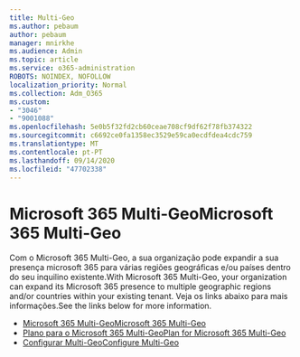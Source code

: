 ```yaml
---
title: Multi-Geo
ms.author: pebaum
author: pebaum
manager: mnirkhe
ms.audience: Admin
ms.topic: article
ms.service: o365-administration
ROBOTS: NOINDEX, NOFOLLOW
localization_priority: Normal
ms.collection: Adm_O365
ms.custom:
- "3046"
- "9001088"
ms.openlocfilehash: 5e0b5f32fd2cb60ceae708cf9df62f78fb374322
ms.sourcegitcommit: c6692ce0fa1358ec3529e59ca0ecdfdea4cdc759
ms.translationtype: MT
ms.contentlocale: pt-PT
ms.lasthandoff: 09/14/2020
ms.locfileid: "47702338"
---
```

# <a name="microsoft-365-multi-geo"></a><span data-ttu-id="e2ea1-102">Microsoft 365 Multi-Geo</span><span class="sxs-lookup"><span data-stu-id="e2ea1-102">Microsoft 365 Multi-Geo</span></span>

<span data-ttu-id="e2ea1-103">Com o Microsoft 365 Multi-Geo, a sua organização pode expandir a sua presença microsoft 365 para várias regiões geográficas e/ou países dentro do seu inquilino existente.</span><span class="sxs-lookup"><span data-stu-id="e2ea1-103">With Microsoft 365 Multi-Geo, your organization can expand its Microsoft 365 presence to multiple geographic regions and/or countries within your existing tenant.</span></span> <span data-ttu-id="e2ea1-104">Veja os links abaixo para mais informações.</span><span class="sxs-lookup"><span data-stu-id="e2ea1-104">See the links below for more information.</span></span>

- [<span data-ttu-id="e2ea1-105">Microsoft 365 Multi-Geo</span><span class="sxs-lookup"><span data-stu-id="e2ea1-105">Microsoft 365 Multi-Geo</span></span>](https://docs.microsoft.com/office365/enterprise/office-365-multi-geo)
- [<span data-ttu-id="e2ea1-106">Plano para o Microsoft 365 Multi-Geo</span><span class="sxs-lookup"><span data-stu-id="e2ea1-106">Plan for Microsoft 365 Multi-Geo</span></span>](https://docs.microsoft.com/office365/enterprise/plan-for-multi-geo)
- [<span data-ttu-id="e2ea1-107">Configurar Multi-Geo</span><span class="sxs-lookup"><span data-stu-id="e2ea1-107">Configure Multi-Geo</span></span>](https://docs.microsoft.com/office365/enterprise/multi-geo-tenant-configuration)
